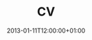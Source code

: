 ---
title: CV
date: 2013-01-11T12:00:00+01:00
description: Curriculum vitae of Álvaro Salcedo García
type: resume
enableToc: false
translationKey: cv

header:
  infos:
    name: Álvaro Salcedo García
    website: https://alvr.me/docs/cv.en.pdf

items:
  - title: Professional Experience
    sections:
      - title: Android Developer
        subtitle: Babel Sistemas de Información
        startDate: 2019-02-11
        endDateText: present
        contents: | 
          Currently working mainly in two projects of Santander Deutschland performing maintenance and evolution of both applications. Occasionally in projects of other customers. Regarding the applications of Santander Deutschland:
          
          * I improved the stability of the application by increasing the percentage of error-free sessions from 82% to 99.4% in two months.
          * I increased the code coverage from 37% to 81% by doing instrumental and unit tests.
          * Code refactoring: increase readability and improve the structure of the code; technical and functional documentation; improvements in smoothness and speed.
          * I improved the security and integrity of the application by performing actions such as: encrypting sensitive user information, avoiding the use of modified devices and code obfuscation.
          * I created two data mocks, one static and one dynamic. I made them because of the limitations to connect to pre-production environments. Both are written in Golang.

  - title: Education
    sections:
      - title: Software Engineerning
        subtitle: ETSISI (UPM)
        startDate: 2014-09-01
        endDate: 2019-07-31
        contents: | 
          Final Degree Project: [Pressurizer](/docs/pressurizer.pdf) (only in Spanish). Published under the license [CC BY-NC-ND 4.0](https://creativecommons.org/licenses/by-nc-nd/4.0/deed.en). Also available on the [Archivo Digital](http://oa.upm.es/55657/) of the UPM.

  - title: Certificates
    sections:
      - title: Associate Android Developer
        titleLink: https://www.credential.net/6c7cb064-46a5-405c-a16b-f8e0f95355ce
        linkNewPage: true
        subtitle: Google Developers
        startDate: 2020-09-10
        endDate: 2023-09-10

  - title: Projects
    sections:
      - title: Alpine Android
        titleLink: /en/projects/docker/alpine-android/
        subtitle: Lightweight Docker image for testing and compiling Android applications
        startDate: 2017-03-17
        endDateText: present
        contents: |
          Docker image based on Alpine Linux for testing and compiling Android applications. Thanks to Alpine you can get a lighter and less heavy image than Debian/Ubuntu based images. The base image in Alpine is 795MB, while in Debian/Ubuntu it is 1.1GB.
          
          There are several versions available: from Lollipop to Android 11.
          
          It has 70,000+ downloads from [Docker](https://hub.docker.com/r/alvrme/alpine-android/) and 100+ stars in [GitHub](https://github.com/alvr/alpine-android).

      - title: Pressurizer
        titleLink: /en/projects/web/pressurizer/
        subtitle: Steam library expense management
        startDate: 2018-11-01
        endDate: 2019-06-30
        contents: |
          The functionality of this application is to give the possibility to keep track of the expenses made by the users of the Steam platform.

          This project is divided into two parts. The [server part](https://github.com/alvr/pressurizer-server), written in Kotlin, using the Ktor web framework and the PostgreSQL database. On the other hand, the [client part](https://github.com/alvr/pressurizer-client) is written in TypeScript and Vue.js.

      - title: PkmnDex
        titleLink: /en/projects/android/pkmndex/
        subtitle: Pocket Pokédex for Android phones
        startDate: 2013-07-01
        endDate: 2016-12-31
        contents: |
          Developed in Java and without previous knowledge of Android. A simple application that showed the list of all available Pokémon up to the 7th generation and gave you the possibility to visit different websites to see the information.

          Currently unpublished from Google Play, it reached more than 700,000 downloads with a rating of 4.02.
---